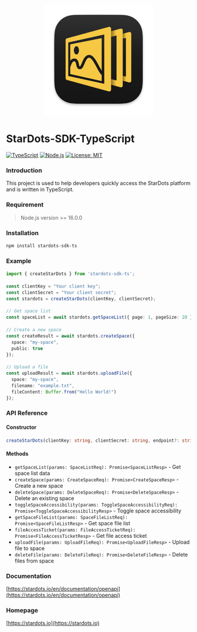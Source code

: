 <div align="center">
    <h1><img src="logo.png" alt="logo.png" title="logo.png" width="300" /></h1>
</div> 

# StarDots-SDK-TypeScript  

[![TypeScript](https://img.shields.io/badge/TypeScript-5.0-blue.svg)](https://www.typescriptlang.org/)
[![Node.js](https://img.shields.io/badge/Node.js-16+-green.svg)](https://nodejs.org/)
[![License: MIT](https://img.shields.io/badge/License-MIT-yellow.svg)](LICENSE)  

### Introduction  
This project is used to help developers quickly access the StarDots platform and is written in TypeScript.  

### Requirement  
> Node.js version >= 16.0.0  

### Installation  
```bash  
npm install stardots-sdk-ts
```  

### Example  
```typescript 
import { createStarDots } from 'stardots-sdk-ts';

const clientKey = "Your client key";  
const clientSecret = "Your client secret";  
const stardots = createStarDots(clientKey, clientSecret);

// Get space list
const spaceList = await stardots.getSpaceList({ page: 1, pageSize: 20 });

// Create a new space
const createResult = await stardots.createSpace({ 
  space: "my-space", 
  public: true 
});

// Upload a file
const uploadResult = await stardots.uploadFile({
  space: "my-space",
  filename: "example.txt",
  fileContent: Buffer.from("Hello World!")
});
```  

### API Reference

#### Constructor
```typescript
createStarDots(clientKey: string, clientSecret: string, endpoint?: string): IStarDots
```

#### Methods
- `getSpaceList(params: SpaceListReq): Promise<SpaceListResp>` - Get space list data
- `createSpace(params: CreateSpaceReq): Promise<CreateSpaceResp>` - Create a new space
- `deleteSpace(params: DeleteSpaceReq): Promise<DeleteSpaceResp>` - Delete an existing space
- `toggleSpaceAccessibility(params: ToggleSpaceAccessibilityReq): Promise<ToggleSpaceAccessibilityResp>` - Toggle space accessibility
- `getSpaceFileList(params: SpaceFileListReq): Promise<SpaceFileListResp>` - Get space file list
- `fileAccessTicket(params: FileAccessTicketReq): Promise<FileAccessTicketResp>` - Get file access ticket
- `uploadFile(params: UploadFileReq): Promise<UploadFileResp>` - Upload file to space
- `deleteFile(params: DeleteFileReq): Promise<DeleteFileResp>` - Delete files from space

### Documentation  
[https://stardots.io/en/documentation/openapi](https://stardots.io/en/documentation/openapi)  

### Homepage  
[https://stardots.io](https://stardots.io) 